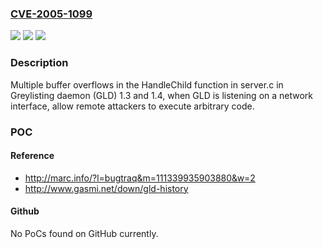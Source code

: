 ### [CVE-2005-1099](https://cve.mitre.org/cgi-bin/cvename.cgi?name=CVE-2005-1099)
![](https://img.shields.io/static/v1?label=Product&message=n%2Fa&color=blue)
![](https://img.shields.io/static/v1?label=Version&message=n%2Fa&color=blue)
![](https://img.shields.io/static/v1?label=Vulnerability&message=n%2Fa&color=brighgreen)

### Description

Multiple buffer overflows in the HandleChild function in server.c in Greylisting daemon (GLD) 1.3 and 1.4, when GLD is listening on a network interface, allow remote attackers to execute arbitrary code.

### POC

#### Reference
- http://marc.info/?l=bugtraq&m=111339935903880&w=2
- http://www.gasmi.net/down/gld-history

#### Github
No PoCs found on GitHub currently.

